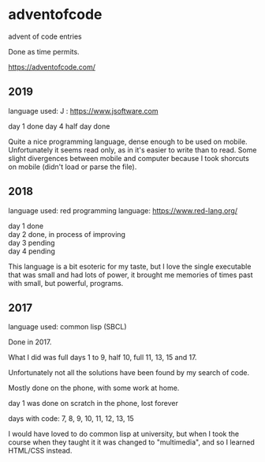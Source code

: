 # adventofcode
advent of code entries

Done as time permits.

https://adventofcode.com/

## 2019

language used:
J : https://www.jsoftware.com

day 1 done
day 4 half day done

Quite a nice programming language, dense enough to be used on mobile.
Unfortunately it seems read only, as in it's easier to write than to read.
Some slight divergences between mobile and computer because I took shorcuts on mobile (didn't load or parse the file).

## 2018

language used:
red programming language: https://www.red-lang.org/

day 1  done  
day 2  done, in process of improving  
day 3  pending  
day 4  pending  

This language is a bit esoteric for my taste, but I love the single executable that was small and had lots of power, it brought me memories of times past with small, but powerful, programs.

## 2017

language used:
common lisp (SBCL)

Done in 2017.

What I did was full days 1 to 9, half 10, full 11, 13, 15 and 17.

Unfortunately not all the solutions have been found by my search of code.

Mostly done on the phone, with some work at home.

day 1 was done on scratch in the phone, lost forever

days with code: 7, 8, 9, 10, 11, 12, 13, 15

I would have loved to do common lisp at university, but when I took the course when they taught it it was changed to "multimedia", and so I learned HTML/CSS instead.